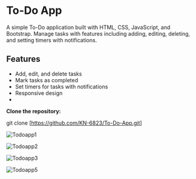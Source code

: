 # To-Do App

A simple To-Do application built with HTML, CSS, JavaScript, and Bootstrap. Manage tasks with features including adding, editing, deleting, and setting timers with notifications.

## Features

- Add, edit, and delete tasks
- Mark tasks as completed
- Set timers for tasks with notifications
- Responsive design
- 

**Clone the repository:**

  git clone [https://github.com/KN-6823/To-Do-App.git]

![Todoapp1](https://github.com/user-attachments/assets/33c4cc16-e507-40b2-803d-885fa3333af8)

![Todoapp2](https://github.com/user-attachments/assets/29b07e21-0070-442d-8d83-74354ba5b8aa)

![Todoapp3](https://github.com/user-attachments/assets/510fd771-f0c2-4cb5-9c1b-3bd2b84ee714)

![Todoapp5](https://github.com/user-attachments/assets/5e2afa5c-1240-40fb-ab6f-9bc75bf9041b)




